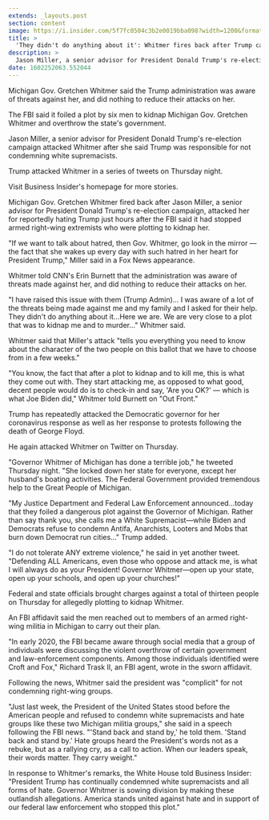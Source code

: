 ```yaml
--- 
extends: _layouts.post 
section: content 
image: https://i.insider.com/5f7fc0504c3b2e0019bba098?width=1200&format=jpeg 
title: > 
  'They didn't do anything about it': Whitmer fires back after Trump campaign says she has 'hatred' for the president, claims White House knew about threats and didn't help 
description: > 
  Jason Miller, a senior advisor for President Donald Trump's re-election campaign attacked Whitmer after she said Trump was responsible for not condemning white supremacists.Trump attacked Whitmer in a series of tweets on Thursday night.Whitmer told CNN's Erin Burnett that the administration was aware of threats made against her, and did nothing to reduce their attacks on her.Federal and state officials brought charges against a total of thirteen people on Thursday for allegedly plotting to kidnap Whitmer.In response to Whitmer's remarks, the White House told Business Insider: "President Trump has continually condemned white supremacists and all forms of hate. 
date: 1602252063.552044 
--- 
```

Michigan Gov. Gretchen Whitmer said the Trump administration was aware of threats against her, and did nothing to reduce their attacks on her.

The FBI said it foiled a plot by six men to kidnap Michigan Gov. Gretchen Whitmer and overthrow the state's government.

Jason Miller, a senior advisor for President Donald Trump's re-election campaign attacked Whitmer after she said Trump was responsible for not condemning white supremacists.

Trump attacked Whitmer in a series of tweets on Thursday night.

Visit Business Insider's homepage for more stories.

Michigan Gov. Gretchen Whitmer fired back after Jason Miller, a senior advisor for President Donald Trump's re-election campaign, attacked her for reportedly hating Trump just hours after the FBI said it had stopped armed right-wing extremists who were plotting to kidnap her.

"If we want to talk about hatred, then Gov. Whitmer, go look in the mirror — the fact that she wakes up every day with such hatred in her heart for President Trump," Miller said in a Fox News appearance.

Whitmer told CNN's Erin Burnett that the administration was aware of threats made against her, and did nothing to reduce their attacks on her.

"I have raised this issue with them (Trump Admin)… I was aware of a lot of the threats being made against me and my family and I asked for their help. They didn't do anything about it...Here we are. We are very close to a plot that was to kidnap me and to murder..." Whitmer said.

Whitmer said that Miller's attack "tells you everything you need to know about the character of the two people on this ballot that we have to choose from in a few weeks."

"You know, the fact that after a plot to kidnap and to kill me, this is what they come out with. They start attacking me, as opposed to what good, decent people would do is to check-in and say, 'Are you OK?' — which is what Joe Biden did," Whitmer told Burnett on "Out Front."

Trump has repeatedly attacked the Democratic governor for her coronavirus response as well as her response to protests following the death of George Floyd.

He again attacked Whitmer on Twitter on Thursday.

"Governor Whitmer of Michigan has done a terrible job," he tweeted Thursday night. "She locked down her state for everyone, except her husband's boating activities. The Federal Government provided tremendous help to the Great People of Michigan.

"My Justice Department and Federal Law Enforcement announced...today that they foiled a dangerous plot against the Governor of Michigan. Rather than say thank you, she calls me a White Supremacist—while Biden and Democrats refuse to condemn Antifa, Anarchists, Looters and Mobs that burn down Democrat run cities..." Trump added.

"I do not tolerate ANY extreme violence," he said in yet another tweet. "Defending ALL Americans, even those who oppose and attack me, is what I will always do as your President! Governor Whitmer—open up your state, open up your schools, and open up your churches!"

Federal and state officials brought charges against a total of thirteen people on Thursday for allegedly plotting to kidnap Whitmer.

An FBI affidavit said the men reached out to members of an armed right-wing militia in Michigan to carry out their plan.

"In early 2020, the FBI became aware through social media that a group of individuals were discussing the violent overthrow of certain government and law-enforcement components. Among those individuals identified were Croft and Fox," Richard Trask II, an FBI agent, wrote in the sworn affidavit.

Following the news, Whitmer said the president was "complicit" for not condemning right-wing groups.

"Just last week, the President of the United States stood before the American people and refused to condemn white supremacists and hate groups like these two Michigan militia groups," she said in a speech following the FBI news. "'Stand back and stand by,' he told them. 'Stand back and stand by.' Hate groups heard the President's words not as a rebuke, but as a rallying cry, as a call to action. When our leaders speak, their words matter. They carry weight."

In response to Whitmer's remarks, the White House told Business Insider: "President Trump has continually condemned white supremacists and all forms of hate. Governor Whitmer is sowing division by making these outlandish allegations. America stands united against hate and in support of our federal law enforcement who stopped this plot."